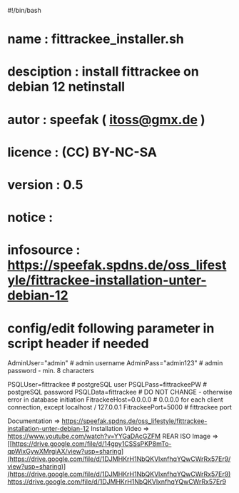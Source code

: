 #!/bin/bash
# name          : fittrackee_installer.sh
# desciption    : install fittrackee on debian 12 netinstall 
# autor         : speefak ( itoss@gmx.de )
# licence       : (CC) BY-NC-SA
# version 	: 0.5
# notice 	:
# infosource	: https://speefak.spdns.de/oss_lifestyle/fittrackee-installation-unter-debian-12
#

# config/edit following parameter in script header if needed

 AdminUser="admin"					# admin username
 AdminPass="admin123"					# admin password - min. 8 characters

 PSQLUser=fittrackee					# postgreSQL user
 PSQLPass=fittrackeePW					# postgreSQL password
 PSQLData=fittrackee					# DO NOT CHANGE - otherwise error in database initiation 
 FitrackeeHost=0.0.0.0					# 0.0.0.0 for each client connection, except localhost / 127.0.0.1
 FitrackeePort=5000					# fittrackee port 


Documentation => https://speefak.spdns.de/oss_lifestyle/fittrackee-installation-unter-debian-12
Installation Video => https://www.youtube.com/watch?v=YYGaDAcGZFM
REAR ISO Image => [[https://drive.google.com/file/d/14gpy1CSSsPKP8mTo-qpWixGywXMrgiAX/view?usp=sharing](https://drive.google.com/file/d/1DJMHKrH1NbQKVlxnfhqYQwCWrRx57Er9/view?usp=sharing)](https://drive.google.com/file/d/1DJMHKrH1NbQKVlxnfhqYQwCWrRx57Er9)https://drive.google.com/file/d/1DJMHKrH1NbQKVlxnfhqYQwCWrRx57Er9
